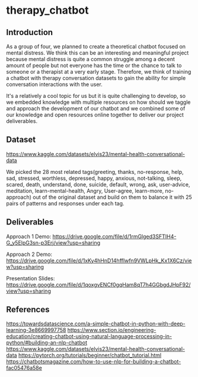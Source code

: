 # therapy_chatbot
## Introduction
As a group of four, we planned to create a theoretical chatbot focused on mental distress. We think this can be an interesting and meaningful project because mental distress is quite a common struggle among a decent amount of people but not everyone has the time or the chance to talk to someone or a therapist at a very early stage. Therefore, we think of training a chatbot with therapy conversation datasets to gain the ability for simple conversation interactions with the user. 

It's a relatively a cool topic for us but it is quite challenging to develop, so we embedded knowledge with multiple resources on how should we taggle and approach the development of our chatbot and we combined some of our knowledge and open resources online together to deliver our project deliverables.

## Dataset
https://www.kaggle.com/datasets/elvis23/mental-health-conversational-data

We picked the 28 most related tags(greeting, thanks, no-response, help, sad, stressed, worthless, depressed, happy, anxious, not-talking, sleep, scared, death, understand, done, suicide, default, wrong, ask, user-advice, meditation, learn-mental-health, Angry, User-agree, learn-more, no-approach) out of the original dataset and build on them to balance it with 25 pairs of patterns and responses under each tag.

## Deliverables
Approach 1 Demo: https://drive.google.com/file/d/1rmGlged3SFTIH4-G_y5ElpG3sn-p3Erj/view?usp=sharing

Approach 2 Demo: https://drive.google.com/file/d/1xKy4hHnD14hffIwfn9VWLpHk_Kx1X6Cz/view?usp=sharing

Presentation Slides: https://drive.google.com/file/d/1qoxgvENCf0gqHam8qT7h4GGbgdJHpF92/view?usp=sharing

## References
https://towardsdatascience.com/a-simple-chatbot-in-python-with-deep-learning-3e8669997758
https://www.section.io/engineering-education/creating-chatbot-using-natural-language-processing-in-python/#building-an-nlp-chatbot
https://www.kaggle.com/datasets/elvis23/mental-health-conversational-data
https://pytorch.org/tutorials/beginner/chatbot_tutorial.html
https://chatbotsmagazine.com/how-to-use-nlp-for-building-a-chatbot-fac05476a58e
